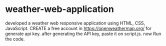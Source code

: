 # weather-web-application
developed a weather web responsive application using HTML, CSS, JavaScript.
CREATE  a free account in  https://openweathermap.org/ for generate api key.
after generating the API key, paste it on script.js.
now Run the code.
